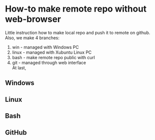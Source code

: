 # How-to make remote repo without web-browser
Little instruction how to make local repo
and push it to remote on github. Also, we make 4 branches:
1. win - managed with Windows PC 
2. linux - managed with Xubuntu Linux PC
3. bash - make remote repo public with curl
4. git - managed through web interface  
At last,  

## Windows




## Linux



## Bash



## GitHub

